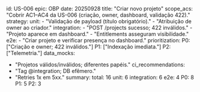 id: US-006
epic: OBP
date: 20250928
title: "Criar novo projeto"
scope_acs: "Cobrir AC1–AC4 da US-006 (criação, owner, dashboard, validação 422)."
strategy:
  unit:
    - "Validação de payload (título obrigatório)."
    - "Atribuição de owner ao criador."
  integration:
    - "POST /projects sucesso; 422 inválidos."
    - "Projeto aparece em dashboard."
    - "Entitlements asseguram visibilidade."
  e2e:
    - "Criar projeto e verificar presença no dashboard."
prioritization:
  P0: ["Criação e owner; 422 inválidos."]
  P1: ["Indexação imediata."]
  P2: ["Telemetria."]
data_mocks:
  - "Projetos válidos/inválidos; diferentes papéis."
ci_recommendations:
  - "Tag @integration; DB efêmero."
  - "Retries 1x em 5xx."
summary:
  total: 16
  unit: 6
  integration: 6
  e2e: 4
  P0: 8
  P1: 5
  P2: 3
